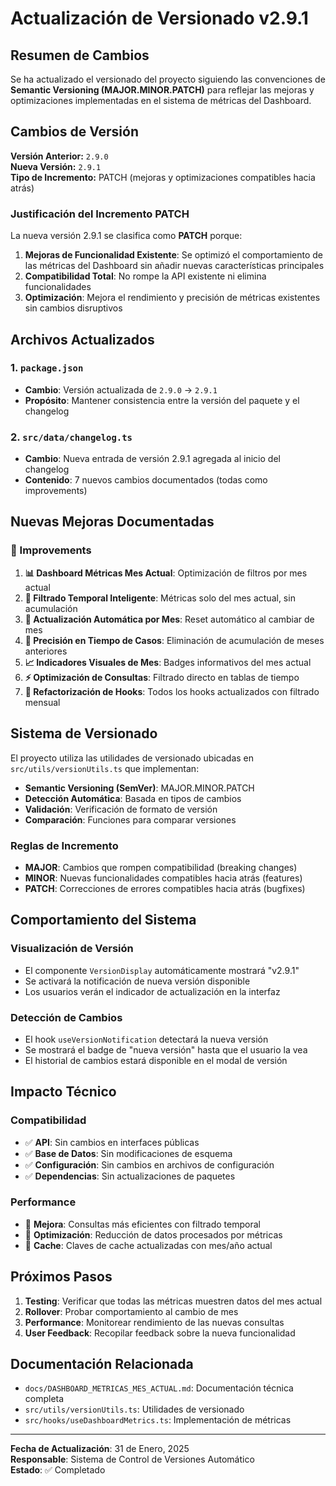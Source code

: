 # Actualización de Versionado v2.9.1

## Resumen de Cambios

Se ha actualizado el versionado del proyecto siguiendo las convenciones de **Semantic Versioning (MAJOR.MINOR.PATCH)** para reflejar las mejoras y optimizaciones implementadas en el sistema de métricas del Dashboard.

## Cambios de Versión

**Versión Anterior:** `2.9.0`  
**Nueva Versión:** `2.9.1`  
**Tipo de Incremento:** PATCH (mejoras y optimizaciones compatibles hacia atrás)

### Justificación del Incremento PATCH

La nueva versión 2.9.1 se clasifica como **PATCH** porque:

1. **Mejoras de Funcionalidad Existente**: Se optimizó el comportamiento de las métricas del Dashboard sin añadir nuevas características principales
2. **Compatibilidad Total**: No rompe la API existente ni elimina funcionalidades
3. **Optimización**: Mejora el rendimiento y precisión de métricas existentes sin cambios disruptivos

## Archivos Actualizados

### 1. `package.json`
- **Cambio**: Versión actualizada de `2.9.0` → `2.9.1`
- **Propósito**: Mantener consistencia entre la versión del paquete y el changelog

### 2. `src/data/changelog.ts`
- **Cambio**: Nueva entrada de versión 2.9.1 agregada al inicio del changelog
- **Contenido**: 7 nuevos cambios documentados (todas como improvements)

## Nuevas Mejoras Documentadas

### 🔧 Improvements
1. **📊 Dashboard Métricas Mes Actual**: Optimización de filtros por mes actual
2. **📅 Filtrado Temporal Inteligente**: Métricas solo del mes actual, sin acumulación
3. **🔄 Actualización Automática por Mes**: Reset automático al cambiar de mes
4. **🎯 Precisión en Tiempo de Casos**: Eliminación de acumulación de meses anteriores
5. **📈 Indicadores Visuales de Mes**: Badges informativos del mes actual
6. **⚡ Optimización de Consultas**: Filtrado directo en tablas de tiempo
7. **🔧 Refactorización de Hooks**: Todos los hooks actualizados con filtrado mensual

## Sistema de Versionado

El proyecto utiliza las utilidades de versionado ubicadas en `src/utils/versionUtils.ts` que implementan:

- **Semantic Versioning (SemVer)**: MAJOR.MINOR.PATCH
- **Detección Automática**: Basada en tipos de cambios
- **Validación**: Verificación de formato de versión
- **Comparación**: Funciones para comparar versiones

### Reglas de Incremento

- **MAJOR**: Cambios que rompen compatibilidad (breaking changes)
- **MINOR**: Nuevas funcionalidades compatibles hacia atrás (features)
- **PATCH**: Correcciones de errores compatibles hacia atrás (bugfixes)

## Comportamiento del Sistema

### Visualización de Versión
- El componente `VersionDisplay` automáticamente mostrará "v2.9.1"
- Se activará la notificación de nueva versión disponible
- Los usuarios verán el indicador de actualización en la interfaz

### Detección de Cambios
- El hook `useVersionNotification` detectará la nueva versión
- Se mostrará el badge de "nueva versión" hasta que el usuario la vea
- El historial de cambios estará disponible en el modal de versión

## Impacto Técnico

### Compatibilidad
- ✅ **API**: Sin cambios en interfaces públicas
- ✅ **Base de Datos**: Sin modificaciones de esquema
- ✅ **Configuración**: Sin cambios en archivos de configuración
- ✅ **Dependencias**: Sin actualizaciones de paquetes

### Performance
- 🚀 **Mejora**: Consultas más eficientes con filtrado temporal
- 🚀 **Optimización**: Reducción de datos procesados por métricas
- 🚀 **Cache**: Claves de cache actualizadas con mes/año actual

## Próximos Pasos

1. **Testing**: Verificar que todas las métricas muestren datos del mes actual
2. **Rollover**: Probar comportamiento al cambio de mes
3. **Performance**: Monitorear rendimiento de las nuevas consultas
4. **User Feedback**: Recopilar feedback sobre la nueva funcionalidad

## Documentación Relacionada

- `docs/DASHBOARD_METRICAS_MES_ACTUAL.md`: Documentación técnica completa
- `src/utils/versionUtils.ts`: Utilidades de versionado
- `src/hooks/useDashboardMetrics.ts`: Implementación de métricas

---

**Fecha de Actualización**: 31 de Enero, 2025  
**Responsable**: Sistema de Control de Versiones Automático  
**Estado**: ✅ Completado
